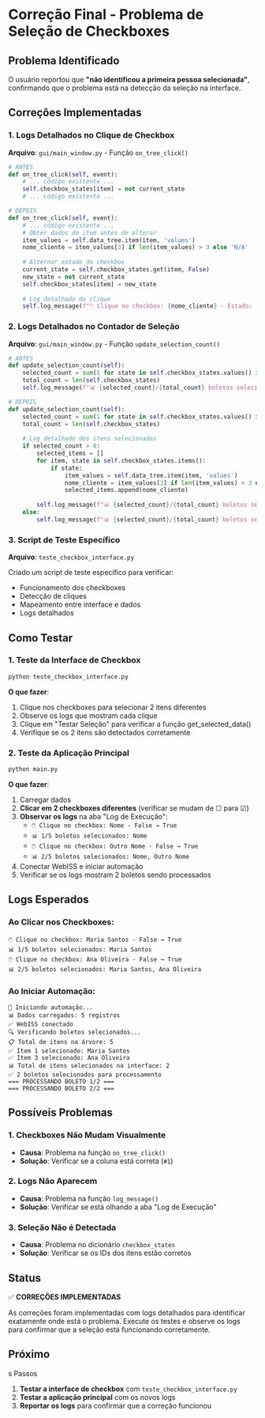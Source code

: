 # Correção Final - Problema de Seleção de Checkboxes

## Problema Identificado

O usuário reportou que **"não identificou a primeira pessoa selecionada"**, confirmando que o problema está na detecção da seleção na interface.

## Correções Implementadas

### 1. Logs Detalhados no Clique de Checkbox

**Arquivo**: `gui/main_window.py` - Função `on_tree_click()`

```python
# ANTES
def on_tree_click(self, event):
    # ... código existente ...
    self.checkbox_states[item] = not current_state
    # ... código existente ...

# DEPOIS
def on_tree_click(self, event):
    # ... código existente ...
    # Obter dados do item antes de alterar
    item_values = self.data_tree.item(item, 'values')
    nome_cliente = item_values[3] if len(item_values) > 3 else 'N/A'
    
    # Alternar estado do checkbox
    current_state = self.checkbox_states.get(item, False)
    new_state = not current_state
    self.checkbox_states[item] = new_state
    
    # Log detalhado do clique
    self.log_message(f"🖱️ Clique no checkbox: {nome_cliente} - Estado: {current_state} → {new_state}", "INFO")
```

### 2. Logs Detalhados no Contador de Seleção

**Arquivo**: `gui/main_window.py` - Função `update_selection_count()`

```python
# ANTES
def update_selection_count(self):
    selected_count = sum(1 for state in self.checkbox_states.values() if state)
    total_count = len(self.checkbox_states)
    self.log_message(f"📊 {selected_count}/{total_count} boletos selecionados", "INFO")

# DEPOIS
def update_selection_count(self):
    selected_count = sum(1 for state in self.checkbox_states.values() if state)
    total_count = len(self.checkbox_states)
    
    # Log detalhado dos itens selecionados
    if selected_count > 0:
        selected_items = []
        for item, state in self.checkbox_states.items():
            if state:
                item_values = self.data_tree.item(item, 'values')
                nome_cliente = item_values[3] if len(item_values) > 3 else 'N/A'
                selected_items.append(nome_cliente)
        
        self.log_message(f"📊 {selected_count}/{total_count} boletos selecionados: {', '.join(selected_items)}", "INFO")
    else:
        self.log_message(f"📊 {selected_count}/{total_count} boletos selecionados", "INFO")
```

### 3. Script de Teste Específico

**Arquivo**: `teste_checkbox_interface.py`

Criado um script de teste específico para verificar:
- Funcionamento dos checkboxes
- Detecção de cliques
- Mapeamento entre interface e dados
- Logs detalhados

## Como Testar

### 1. Teste da Interface de Checkbox
```bash
python teste_checkbox_interface.py
```

**O que fazer**:
1. Clique nos checkboxes para selecionar 2 itens diferentes
2. Observe os logs que mostram cada clique
3. Clique em "Testar Seleção" para verificar a função get_selected_data()
4. Verifique se os 2 itens são detectados corretamente

### 2. Teste da Aplicação Principal
```bash
python main.py
```

**O que fazer**:
1. Carregar dados
2. **Clicar em 2 checkboxes diferentes** (verificar se mudam de ☐ para ☑)
3. **Observar os logs** na aba "Log de Execução":
   - `🖱️ Clique no checkbox: Nome - False → True`
   - `📊 1/5 boletos selecionados: Nome`
   - `🖱️ Clique no checkbox: Outro Nome - False → True`
   - `📊 2/5 boletos selecionados: Nome, Outro Nome`
4. Conectar WebISS e iniciar automação
5. Verificar se os logs mostram 2 boletos sendo processados

## Logs Esperados

### Ao Clicar nos Checkboxes:
```
🖱️ Clique no checkbox: Maria Santos - False → True
📊 1/5 boletos selecionados: Maria Santos
🖱️ Clique no checkbox: Ana Oliveira - False → True
📊 2/5 boletos selecionados: Maria Santos, Ana Oliveira
```

### Ao Iniciar Automação:
```
🚀 Iniciando automação...
📊 Dados carregados: 5 registros
✅ WebISS conectado
🔍 Verificando boletos selecionados...
📋 Total de itens na árvore: 5
✅ Item 1 selecionado: Maria Santos
✅ Item 3 selecionado: Ana Oliveira
📊 Total de itens selecionados na interface: 2
✅ 2 boletos selecionados para processamento
=== PROCESSANDO BOLETO 1/2 ===
=== PROCESSANDO BOLETO 2/2 ===
```

## Possíveis Problemas

### 1. Checkboxes Não Mudam Visualmente
- **Causa**: Problema na função `on_tree_click()`
- **Solução**: Verificar se a coluna está correta (`#1`)

### 2. Logs Não Aparecem
- **Causa**: Problema na função `log_message()`
- **Solução**: Verificar se está olhando a aba "Log de Execução"

### 3. Seleção Não é Detectada
- **Causa**: Problema no dicionário `checkbox_states`
- **Solução**: Verificar se os IDs dos itens estão corretos

## Status

✅ **CORREÇÕES IMPLEMENTADAS**

As correções foram implementadas com logs detalhados para identificar exatamente onde está o problema. Execute os testes e observe os logs para confirmar que a seleção está funcionando corretamente.

## Próximo
s Passos

1. **Testar a interface de checkbox** com `teste_checkbox_interface.py`
2. **Testar a aplicação principal** com os novos logs
3. **Reportar os logs** para confirmar que a correção funcionou 